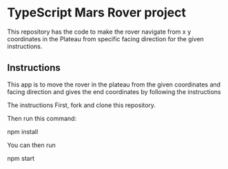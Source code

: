 # TypeScript Mars Rover project 

This repository has the code to make the rover navigate from x y coordinates in the Plateau from specific facing direction for the given instructions.

## Instructions
This app is to move the rover in the plateau from the given coordinates 
and facing direction and gives the end coordinates by following the 
instructions

The instructions 
First, fork and clone this repository.

Then run this command:

npm install

You can then run

npm start


